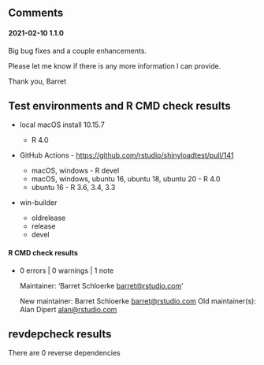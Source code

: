 ## Comments

#### 2021-02-10 1.1.0

Big bug fixes and a couple enhancements.

Please let me know if there is any more information I can provide.

Thank you,
Barret

## Test environments and R CMD check results

* local macOS install 10.15.7
  * R 4.0
* GitHub Actions - https://github.com/rstudio/shinyloadtest/pull/141
  * macOS, windows - R devel
  * macOS, windows, ubuntu 16, ubuntu 18, ubuntu 20 - R 4.0
  * ubuntu 16 - R 3.6, 3.4, 3.3

* win-builder
  * oldrelease
  * release
  * devel

#### R CMD check results

* 0 errors | 0 warnings | 1 note

   Maintainer: ‘Barret Schloerke <barret@rstudio.com>’

   New maintainer:
     Barret Schloerke <barret@rstudio.com>
   Old maintainer(s):
     Alan Dipert <alan@rstudio.com>

## revdepcheck results

There are 0 reverse dependencies
